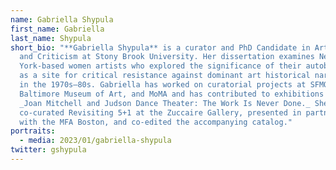 ```yaml
---
name: Gabriella Shypula
first_name: Gabriella
last_name: Shypula
short_bio: "**Gabriella Shypula** is a curator and PhD Candidate in Art History
  and Criticism at Stony Brook University. Her dissertation examines New
  York-based women artists who explored the significance of their autobiography
  as a site for critical resistance against dominant art historical narratives
  in the 1970s–80s. Gabriella has worked on curatorial projects at SFMOMA, the
  Baltimore Museum of Art, and MoMA and has contributed to exhibitions including
  _Joan Mitchell and Judson Dance Theater: The Work Is Never Done._ She recently
  co-curated Revisiting 5+1 at the Zuccaire Gallery, presented in partnership
  with the MFA Boston, and co-edited the accompanying catalog."
portraits:
  - media: 2023/01/gabriella-shypula
twitter: gshypula
---
```

